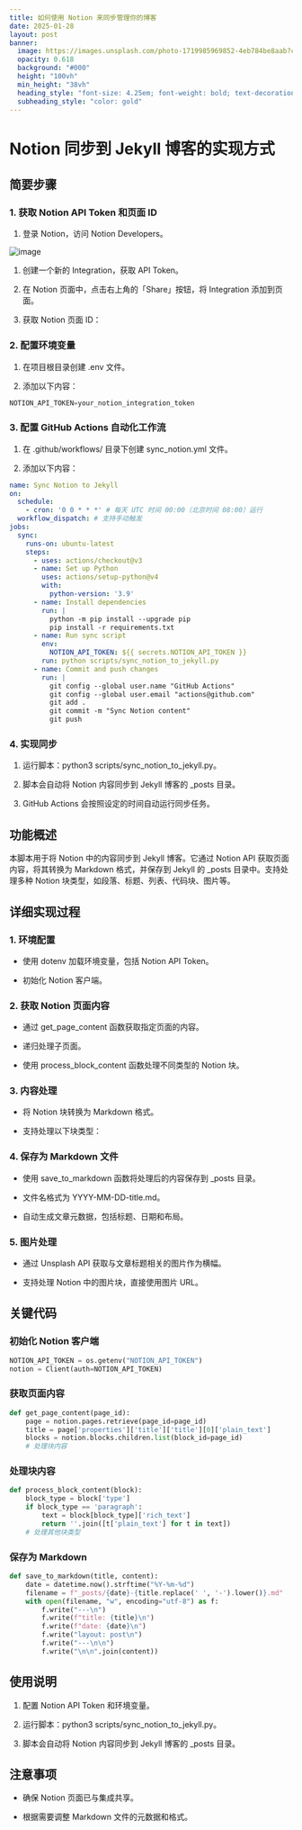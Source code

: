 ```yaml
---
title: 如何使用 Notion 来同步管理你的博客
date: 2025-01-28
layout: post
banner:
  image: https://images.unsplash.com/photo-1719985969852-4eb784be8aab?crop=entropy&cs=tinysrgb&fit=max&fm=jpg&ixid=M3w2OTIwMzJ8MHwxfHJhbmRvbXx8fHx8fHx8fDE3MzgxMDI2MzN8&ixlib=rb-4.0.3&q=80&w=1080
  opacity: 0.618
  background: "#000"
  height: "100vh"
  min_height: "38vh"
  heading_style: "font-size: 4.25em; font-weight: bold; text-decoration: underline"
  subheading_style: "color: gold"
---
```


# Notion 同步到 Jekyll 博客的实现方式

## 简要步骤

### 1. 获取 Notion API Token 和页面 ID

1. 登录 Notion，访问 Notion Developers。

![image](https://prod-files-secure.s3.us-west-2.amazonaws.com/a7a0cc5a-89b9-4cda-8686-1fba0ca52f40/d19c1afe-dea5-4312-9333-786b0ba83054/image.png?X-Amz-Algorithm=AWS4-HMAC-SHA256&X-Amz-Content-Sha256=UNSIGNED-PAYLOAD&X-Amz-Credential=ASIAZI2LB466VGCIOOMN%2F20250128%2Fus-west-2%2Fs3%2Faws4_request&X-Amz-Date=20250128T221713Z&X-Amz-Expires=3600&X-Amz-Security-Token=IQoJb3JpZ2luX2VjEHYaCXVzLXdlc3QtMiJHMEUCIGr0BD%2BUiC40LAs2i5zP%2BYa11LTmrXBu%2FTZ1PFeeULWTAiEA38Fvf0ktVceBaO5FkWA6CbLbn26fkWaPhEC8FAC3gfgq%2FwMIfhAAGgw2Mzc0MjMxODM4MDUiDNd503hJN9qKCsRhiyrcA%2FG4W6OGa2rkU17F83RzltlEytNCXnHVWRZIiZqTpxpiuUxTokzh2rcIEzEnxaE6U56zrc6P%2Fe%2BpGmvGeDbzpze4%2FpqBBAkVe%2BhlUXyfb5cK2erEd5Zo57IXz9udB%2BNvk8TwJDTU6eDgOReAL42GwzrqEjp9DJDjcmZ9I%2B%2BTVp1wiP6%2BX2AE1%2FNm9str3JzuAWascxz18RNb2r5B%2BbvFQ%2BhgB%2F18zRHxmQEMvYImSOLxxhWB89WKkrmluCBLuw%2BqsVudVt%2BVTIuSKlWTACf4dLHw2NHFpMGX2l1eDuEaby3oByTZnbyRSm7X6dlCc7snbRyNzyKioDzHxjJco8afYOxJQwkaQWatyHIQ6ozxVK%2FksmiSRVrDTm6QkrOINhptMIZ1i00%2FtU0D1QT7d2jH9ZXDfMGiEPMCirRhTWtDaQjWj6VHRvGnY4Jpr7YL1Pszv64td7OPEIz7c6WXYu8SBhW5IsHCjVLyu9acA4lN4xTkobh94qoYVMafLoE1KXZ0gf6YqUeOTD3jMpIxSPX%2BpbntUKKY9Qj4LbNYdkO%2BYrBw5kDkrSJQfBkjUlPvjPbh0alxl66ia66mywRzHzn7hYx86XOw2lF0r%2BmYwYa3iQsAB3cH19Zf74WHP8z6MJWW5bwGOqUB8oSIiHFEOM5ZjfSR2hgBMk0SvgkwNuqhicuRXdDJHNHwcNb5%2FNOxdF4HWT60tXCuFDbQwBf4XCs67Zybe%2F3NqFgA0ozo0biZhq9DrT7d18kii5PDmRs%2BTcAucwLu4NTX99Umx8LWrDP8nip6yWVtnQr2ulH0nc1xFaGch2gZQOC0Ev8VKI9Lsf%2BDXCZeXtYLBRefl0RESVe6aLlz9BCipYIwlw8Y&X-Amz-Signature=0be8b34686b23af4242ee90810336e70435c1044c9297742edfed662cf8c85bb&X-Amz-SignedHeaders=host&x-id=GetObject)

1. 创建一个新的 Integration，获取 API Token。

1. 在 Notion 页面中，点击右上角的「Share」按钮，将 Integration 添加到页面。

1. 获取 Notion 页面 ID：


### 2. 配置环境变量

1. 在项目根目录创建 .env 文件。

1. 添加以下内容：

```javascript
NOTION_API_TOKEN=your_notion_integration_token
```

### 3. 配置 GitHub Actions 自动化工作流

1. 在 .github/workflows/ 目录下创建 sync_notion.yml 文件。

1. 添加以下内容：

```yaml
name: Sync Notion to Jekyll
on:
  schedule:
    - cron: '0 0 * * *' # 每天 UTC 时间 00:00（北京时间 08:00）运行
  workflow_dispatch: # 支持手动触发
jobs:
  sync:
    runs-on: ubuntu-latest
    steps:
      - uses: actions/checkout@v3
      - name: Set up Python
        uses: actions/setup-python@v4
        with:
          python-version: '3.9'
      - name: Install dependencies
        run: |
          python -m pip install --upgrade pip
          pip install -r requirements.txt
      - name: Run sync script
        env:
          NOTION_API_TOKEN: ${{ secrets.NOTION_API_TOKEN }}
        run: python scripts/sync_notion_to_jekyll.py
      - name: Commit and push changes
        run: |
          git config --global user.name "GitHub Actions"
          git config --global user.email "actions@github.com"
          git add .
          git commit -m "Sync Notion content"
          git push
```

### 4. 实现同步

1. 运行脚本：python3 scripts/sync_notion_to_jekyll.py。

1. 脚本会自动将 Notion 内容同步到 Jekyll 博客的 _posts 目录。

1. GitHub Actions 会按照设定的时间自动运行同步任务。

## 功能概述

本脚本用于将 Notion 中的内容同步到 Jekyll 博客。它通过 Notion API 获取页面内容，将其转换为 Markdown 格式，并保存到 Jekyll 的 _posts 目录中。支持处理多种 Notion 块类型，如段落、标题、列表、代码块、图片等。

## 详细实现过程

### 1. 环境配置

- 使用 dotenv 加载环境变量，包括 Notion API Token。

- 初始化 Notion 客户端。

### 2. 获取 Notion 页面内容

- 通过 get_page_content 函数获取指定页面的内容。

- 递归处理子页面。

- 使用 process_block_content 函数处理不同类型的 Notion 块。

### 3. 内容处理

- 将 Notion 块转换为 Markdown 格式。

- 支持处理以下块类型：


### 4. 保存为 Markdown 文件

- 使用 save_to_markdown 函数将处理后的内容保存到 _posts 目录。

- 文件名格式为 YYYY-MM-DD-title.md。

- 自动生成文章元数据，包括标题、日期和布局。

### 5. 图片处理

- 通过 Unsplash API 获取与文章标题相关的图片作为横幅。

- 支持处理 Notion 中的图片块，直接使用图片 URL。

## 关键代码

### 初始化 Notion 客户端

```python
NOTION_API_TOKEN = os.getenv("NOTION_API_TOKEN")
notion = Client(auth=NOTION_API_TOKEN)
```

### 获取页面内容

```python
def get_page_content(page_id):
    page = notion.pages.retrieve(page_id=page_id)
    title = page['properties']['title']['title'][0]['plain_text']
    blocks = notion.blocks.children.list(block_id=page_id)
    # 处理块内容
```

### 处理块内容

```python
def process_block_content(block):
    block_type = block['type']
    if block_type == 'paragraph':
        text = block[block_type]['rich_text']
        return ''.join([t['plain_text'] for t in text])
    # 处理其他块类型
```

### 保存为 Markdown

```python
def save_to_markdown(title, content):
    date = datetime.now().strftime("%Y-%m-%d")
    filename = f"_posts/{date}-{title.replace(' ', '-').lower()}.md"
    with open(filename, "w", encoding="utf-8") as f:
        f.write("---\n")
        f.write(f"title: {title}\n")
        f.write(f"date: {date}\n")
        f.write("layout: post\n")
        f.write("---\n\n")
        f.write("\n\n".join(content))
```

## 使用说明

1. 配置 Notion API Token 和环境变量。

1. 运行脚本：python3 scripts/sync_notion_to_jekyll.py。

1. 脚本会自动将 Notion 内容同步到 Jekyll 博客的 _posts 目录。

## 注意事项

- 确保 Notion 页面已与集成共享。

- 根据需要调整 Markdown 文件的元数据和格式。